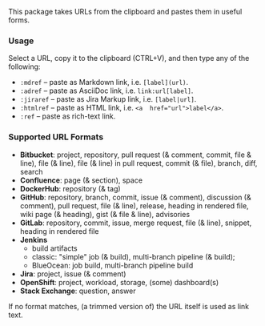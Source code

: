 This package takes URLs from the clipboard and pastes them in useful forms.

### Usage

Select a URL, copy it to the clipboard (CTRL+V), and 
then type any of the following: 

- `:mdref` – paste as Markdown link, i.e. `[label](url)`.
- `:adref` – paste as AsciiDoc link, i.e. `link:url[label]`.
- `:jiraref` – paste as Jira Markup link, i.e. `[label|url]`.
- `:htmlref` – paste as HTML link, i.e. `<a  href="url">label</a>`.
- `:ref` – paste as rich-text link.

### Supported URL Formats

- **Bitbucket**: project, repository, 
                 pull request (& comment, commit, file & line), 
                 file (& line), file (& line) in pull request,
                 commit (& file), branch, diff,
                 search
- **Confluence**: page (& section), space
- **DockerHub**: repository (& tag)
- **GitHub**: repository, branch, commit,
              issue (& comment), discussion (& comment), 
              pull request, file (& line), release, heading in rendered file, 
              wiki page (& heading), gist (& file & line),
              advisories
- **GitLab**: repository, commit, 
              issue, merge request, file (& line), snippet,
              heading in rendered file
- **Jenkins**
    - build artifacts
    - classic: "simple" job (& build), multi-branch pipeline (& build);
    - BlueOcean: job build, multi-branch pipeline build
- **Jira**: project, issue (& comment)
- **OpenShift**: project, workload, storage, (some) dashboard(s) 
- **Stack Exchange**: question, answer

If no format matches, (a trimmed version of) the URL itself is used as link text.
